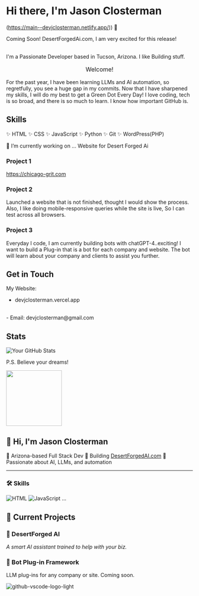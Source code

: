 
# Hi there, I'm Jason Closterman
(https://main--devjclosterman.netlify.app/)) 👋

Coming Soon! DesertForgedAi.com, I am very excited for this release!

<br />
I'm a Passionate Developer based in Tucson, Arizona. I like Building stuff. 
<div>
  <p style="font-size: 16px; text-align: center;">Welcome!</p>
  <p>For the past year, I have been learning LLMs and AI automation, so regretfully, you see a huge gap in my commits. Now that I have sharpened my skills, I will do my best to get a Green Dot Every Day! I love coding, tech is so broad, and there is so much to learn. I know how important GitHub is.</p>
  
</div>

## Skills
✨ HTML
✨ CSS
✨ JavaScript
✨ Python
✨ Git
✨ WordPress(PHP)



🔭 I’m currently working on ...
Website for Desert Forged Ai  

### Project 1
https://chicago-grit.com

### Project 2
Launched a website that is not finished, thought I would show the process. Also, I like doing mobile-responsive queries while the site is live, So I can test across all browsers.

### Project 3
Everyday I code, I am currently building bots with chatGPT-4..exciting! I want to build a Plug-in that is a bot for each company and website. The bot will learn about your company and clients to assist you further.

## Get in Touch
My Website:
- devjclosterman.vercel.app
<br>
- Email: devjclosterman@gmail.com

## Stats
![Your GitHub Stats](https://github-readme-stats.vercel.app/api?username=devjclosterman&show_icons=true&theme=dark)

P.S. Believe your dreams!


<img src="https://your-logo-url.com/logo.png" width="150"/>

## 👋 Hi, I'm Jason Closterman

🌵 Arizona-based Full Stack Dev
🚀 Building [DesertForgedAI.com](https://desertForgedAI.com)
🧠 Passionate about AI, LLMs, and automation

---

### 🛠 Skills

![HTML](https://img.shields.io/badge/HTML5-E34F26?style=for-the-badge&logo=html5)
![JavaScript](https://img.shields.io/badge/JavaScript-F7DF1E?style=for-the-badge&logo=javascript)
...

## 🚧 Current Projects

### 🔧 DesertForged AI
_A smart AI assistant trained to help with your biz._

### 💬 Bot Plug-in Framework
LLM plug-ins for any company or site. Coming soon.

![github-vscode-logo-light](https://github.com/devjclosterman/devjclosterman/assets/129931920/a7b6d6de-f229-4f12-8051-4d97f3fd4364)
